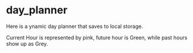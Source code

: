 # day_planner

Here is a ynamic day planner that saves to local storage.

Current Hour is represented by pink, future hour is Green, while past hours show up as Grey.  

